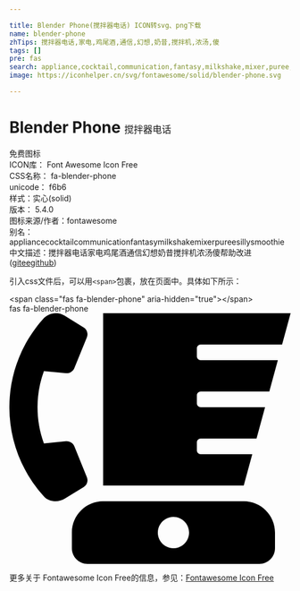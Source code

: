 ```yaml
---

title: Blender Phone(搅拌器电话) ICON转svg、png下载
name: blender-phone
zhTips: 搅拌器电话,家电,鸡尾酒,通信,幻想,奶昔,搅拌机,浓汤,傻
tags: []
pre: fas
search: appliance,cocktail,communication,fantasy,milkshake,mixer,puree,silly,smoothie
image: https://iconhelper.cn/svg/fontawesome/solid/blender-phone.svg

---
```


# Blender Phone  <small style="font-size: 60%;font-weight: 100">搅拌器电话</small>


<div class="detail-page">
<p>
<span><span class="badge-success badge">免费图标</span> </span>
<br/>
<span>
ICON库：
<span class="badge-secondary badge">Font Awesome Icon Free</span> 
</span>
<br/>
<span>
CSS名称：
<span class="badge-secondary badge">fa-blender-phone</span> 
</span>
<br/>
<span>
unicode：
<span class="badge-secondary badge">f6b6</span> 
<copy-btn content='f6b6' btn-title=""></copy-btn>
<copy-btn :content='String.fromCodePoint(parseInt("f6b6", 16))' btn-title="复制U"></copy-btn>
</span><br/><span>样式：<span class="badge-light badge">实心(solid)</span></span>
<br/>
<span>
版本：
<span class="badge-secondary badge">5.4.0</span> 
</span>
<br/>
<span>图标来源/作者：<span class="badge-light badge">fontawesome</span></span> 
<br/>
<span>别名：<span class="badge-light badge">appliance</span><span class="badge-light badge">cocktail</span><span class="badge-light badge">communication</span><span class="badge-light badge">fantasy</span><span class="badge-light badge">milkshake</span><span class="badge-light badge">mixer</span><span class="badge-light badge">puree</span><span class="badge-light badge">silly</span><span class="badge-light badge">smoothie</span></span><br/><span class="zh-detail">中文描述：<span class="badge-primary badge">搅拌器电话</span><span class="badge-primary badge">家电</span><span class="badge-primary badge">鸡尾酒</span><span class="badge-primary badge">通信</span><span class="badge-primary badge">幻想</span><span class="badge-primary badge">奶昔</span><span class="badge-primary badge">搅拌机</span><span class="badge-primary badge">浓汤</span><span class="badge-primary badge">傻</span><span class="help-link"><span>帮助改进</span>(<a href="https://gitee.com/liuwave/icon-helper/edit/master/json/fontawesome/solid/blender-phone.json" target="_blank" rel="noopener noreferrer">gitee</a><a href="https://github.com/liuwave/icon-helper/edit/master/json/fontawesome/solid/blender-phone.json" target="_blank" rel="noopener noreferrer">github</a></span>)</span><br/>
</p>
</div>
<div class="alert alert-dark">
  <i class="fas fa-blender-phone fa-xs"></i>
  <i class="fas fa-blender-phone fa-sm"></i>
  <i class="fas fa-blender-phone fa-lg"></i>
  <i class="fas fa-blender-phone fa-2x"></i>
  <i class="fas fa-blender-phone fa-3x"></i>
  <i class="fas fa-blender-phone fa-5x"></i>
  <i class="fas fa-blender-phone fa-7x"></i>
</div>
<div>
  <p>引入css文件后，可以用<code>&lt;span&gt;</code>包裹，放在页面中。具体如下所示：    
  </p>
  <div class="alert alert-primary" style="font-size: 14px">
    &lt;span class="fas fa-blender-phone" aria-hidden="true"&gt;&lt;/span&gt;
    <copy-btn content='<span class="fas fa-blender-phone" aria-hidden="true"></span>'></copy-btn>
  </div>
  <div class="alert alert-secondary">
    <i class="fas fa-blender-phone"
    style="font-size: 24px"
    aria-hidden="true"></i> fas fa-blender-phone
    <copy-btn content="fas fa-blender-phone" btn-title="复制图标名称"></copy-btn>
  </div>
</div>
<div id="svg" class="svg-wrap">
<svg xmlns="http://www.w3.org/2000/svg" viewBox="0 0 576 512"><path d="M392 64h166.54L576 0H192v352h288l17.46-64H392c-4.42 0-8-3.58-8-8v-16c0-4.42 3.58-8 8-8h114.18l17.46-64H392c-4.42 0-8-3.58-8-8v-16c0-4.42 3.58-8 8-8h140.36l17.46-64H392c-4.42 0-8-3.58-8-8V72c0-4.42 3.58-8 8-8zM158.8 335.01l-25.78-63.26c-2.78-6.81-9.8-10.99-17.24-10.26l-45.03 4.42c-17.28-46.94-17.65-99.78 0-147.72l45.03 4.42c7.43.73 14.46-3.46 17.24-10.26l25.78-63.26c3.02-7.39.2-15.85-6.68-20.07l-39.28-24.1C98.51-3.87 80.09-.5 68.95 11.97c-92.57 103.6-92 259.55 2.1 362.49 9.87 10.8 29.12 12.48 41.65 4.8l39.41-24.18c6.89-4.22 9.7-12.67 6.69-20.07zM480 384H192c-35.35 0-64 28.65-64 64v32c0 17.67 14.33 32 32 32h352c17.67 0 32-14.33 32-32v-32c0-35.35-28.65-64-64-64zm-144 96c-17.67 0-32-14.33-32-32s14.33-32 32-32 32 14.33 32 32-14.33 32-32 32z"/></svg>
</div>
<detail full-name='fa-blender-phone'></detail>

<Vssue title="关于“Blender Phone”的评论" />
    
<div><p>更多关于  Fontawesome Icon Free的信息，参见：<a target="_blank" href="https://iconhelper.cn/fontawesome.html">Fontawesome Icon Free</a>
</p></div>
